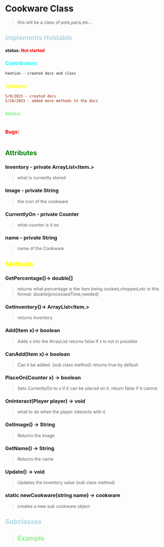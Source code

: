 # Cookware Class 
> this will be a class of pots,pans,etc...
##  <span style="color:lightblue;">implements Holdable</span>
#### status: <span style="color:red;">Not started</span>
### <span style="color:cyan;">Contributors:</span>
<!--put your names here between the ``` if you worked on it, and put what you did-->
```diff 
haotian - created docs and class
```
### <span style="color:yellow;">Updates:</span>
```diff
5/9/2023 - created docs
5/10/2023 - added more methods to the docs
```
### <span style="color:lightgreen;">Notes:</span>
```diff

```
### <span style="color:red;">Bugs:</span>
```diff
```
## <span style="color:green;">Attributes</span>

### **Inventory** - private ArrayList<Item.>
> what is currently stored

### **Image** - private String
> the icon of the cookware

### **CurrentlyOn** - private Counter
> what counter is it on

### **name** - private String
> name of the Cookware


## <span style="color:yellow;">Methods</span>

### **GetPercentage()**-> double[]
>returns what percentage is the item being cooked,chopped,etc in this format: double[processedTime,needed] 

### **GetInventory()**-> ArrayList<Item.>
>returns Inventory 

### **Add(Item x)**-> boolean
>Adds x into the ArrayList returns false if x is not in possible

### **CanAdd(Item x)**-> boolean
>Can it be added. (sub class method) returns true by default

### **PlaceOn(Counter x)** -> boolean
>Sets CurrentlyOn to x if it can be placed on it. return false if it cannot

### **OnInteract(Player player)** -> void
>what to do when the player interacts with it

### **GetImage()** -> String
>Returns the image 

### **GetName()** -> String
>Returns the name 

### **Update()** -> void
>Updates the inventory value (sub class method)

### **static newCookware(string name)** -> cookware
>creates a new sub cookware object


## <span style="color:lightblue;">Subclasses</span>
> ## <span style="color:lightgreen;">Example</span>   
```java
```
